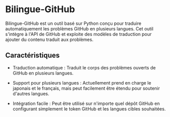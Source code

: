 # Bilingue-GitHub

Bilingue-GitHub est un outil basé sur Python conçu pour traduire automatiquement les problèmes GitHub en plusieurs langues. Cet outil s'intègre à l'API de GitHub et exploite des modèles de traduction pour ajouter du contenu traduit aux problèmes.

## Caractéristiques

- Traduction automatique : Traduit le corps des problèmes ouverts de GitHub en plusieurs langues.
  
- Support pour plusieurs langues : Actuellement prend en charge le japonais et le français, mais peut facilement être étendu pour soutenir d'autres langues.

- Intégration facile : Peut être utilisé sur n'importe quel dépôt GitHub en configurant simplement le token GitHub et les langues cibles souhaitées.